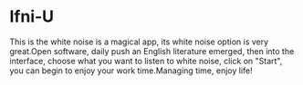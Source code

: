 # Ifni-U

This is the white noise is a magical app, its white noise option is very great.Open software, daily push an English literature emerged, then into the interface, choose what you want to listen to white noise, click on "Start", you can begin to enjoy your work time.Managing time, enjoy life!
